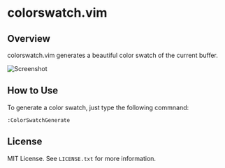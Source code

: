 colorswatch.vim
===============


Overview
--------
colorswatch.vim generates a beautiful color swatch of the current buffer.

![Screenshot](http://cocopon.me/app/colorswatch.vim/img/screenshot.png)


How to Use
----------
To generate a color swatch, just type the following commnand:

```vim
:ColorSwatchGenerate
```


License
-------
MIT License.
See `LICENSE.txt` for more information.
